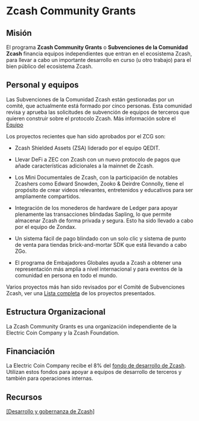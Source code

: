 # Zcash Community Grants

## Misión

El programa **Zcash Community Grants** o **Subvenciones de la Comunidad Zcash** financia equipos independientes que entran en el ecosistema Zcash, para llevar a cabo un importante desarrollo en curso (u otro trabajo) para el bien público del ecosistema Zcash. 

## Personal y equipos

Las Subvenciones de la Comunidad Zcash están gestionadas por un comité, que actualmente está formado por cinco personas. Esta comunidad revisa y aprueba las solicitudes de subvención de equipos de terceros que quieren construir sobre el protocolo Zcash. Más información sobre el [Equipo](https://zcashcommunitygrants.org/committee/)

Los proyectos recientes que han sido aprobados por el ZCG son:

- Zcash Shielded Assets (ZSA) liderado por el equipo QEDIT. 

- Llevar DeFi a ZEC con Zcash con un nuevo protocolo de pagos que añade características adicionales a la mainnet de Zcash.

- Los Mini Documentales de Zcash, con la participación de notables Zcashers como Edward Snowden, Zooko & Deirdre Connolly, tiene el propósito de crear videos relevantes, entretenidos y educativos para ser ampliamente compartidos. 

- Integración de los monederos de hardware de Ledger para apoyar plenamente las transacciones blindadas Sapling, lo que permite almacenar Zcash de forma privada y segura. Esto ha sido llevado a cabo por el equipo de Zondax. 

- Un sistema fácil de pago blindado con un solo clic y sistema de punto de venta para tiendas brick-and-mortar SDK que está llevando a cabo ZGo. 

- El programa de Embajadores Globales ayuda a Zcash a obtener una representación más amplia a nivel internacional y para eventos de la comunidad en persona en todo el mundo. 

Varios proyectos más han sido revisados por el Comité de Subvenciones Zcash, ver una [Lista completa](https://zcashgrants.org/gallery/25215916-53ea-4041-a3b2-6d00c487917d) de los proyectos presentados.

## Estructura Organizacional

La Zcash Community Grants es una organización independiente de la Electric Coin Company y la Zcash Foundation. 

## Financiación

La Electric Coin Company recibe el 8% del [fondo de desarrollo de Zcash](https://zips.z.cash/zip-1014). Utilizan estos fondos para apoyar a equipos de desarrollo de terceros y también para operaciones internas.

## Recursos

[[Desarrollo y gobernanza de Zcash]](https://z.cash/zcash-development-and-governance/)
